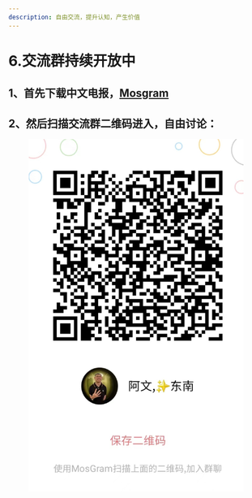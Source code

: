 ```yaml
---
description: 自由交流，提升认知，产生价值
---
```


# 6.交流群持续开放中

## 1、首先下载中文电报，[Mosgram](https://www.mosgram.com/)

## 2、然后扫描交流群二维码进入，自由讨论：

<figure><img src="../.gitbook/assets/image.png" alt=""><figcaption></figcaption></figure>
